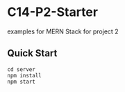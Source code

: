 # C14-P2-Starter
examples for MERN Stack for project 2

## Quick Start
```
cd server
npm install
npm start
```